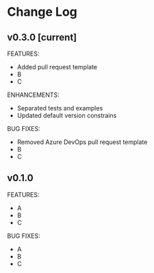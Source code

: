 # Change Log

## v0.3.0 [current]
FEATURES:
- Added pull request template
- B
- C

ENHANCEMENTS:
- Separated tests and examples
- Updated default version constrains

BUG FIXES:
- Removed Azure DevOps pull request template
- B
- C

## v0.1.0
FEATURES:
- A
- B
- C

BUG FIXES:
- A
- B
- C